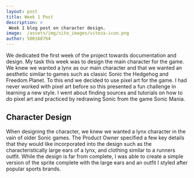 ```yaml
---
layout: post
title: Week 1 Post
description: >
 Week 1 blog post on character design.
image:  /assets/img/site_images/viteza-icon.png
author: S00168764
---
```


We dedicated the first week of the project towards documentation and design.
My task this week was to design the main character for the game.
We knew we wanted a lynx as our main character and that we wanted an aesthetic similar to games such as classic Sonic the Hedgehog and Freedom Planet.
To this end we decided to use pixel art for the game. 
I had never worked with pixel art before so this presented a fun challenge in learning a new style.
I went about finding sources and tutorials on how to do pixel art and practiced by redrawing Sonic from the game Sonic Mania.

## Character Design
When designing the character, we knew we wanted a lynx character in the vain of older Sonic games.
The Product Owner specified a few key details that they would like incorporated into the design such as the characteristically large ears of a lynx, and clothing similar to a runners outfit.
While the design is far from complete, I was able to create a simple version of the sprite complete with the large ears and an outfit I styled after popular sports brands.